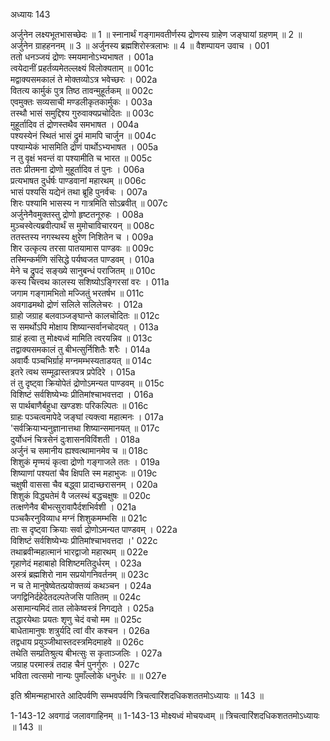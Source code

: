 अध्यायः 143

अर्जुनेन लक्ष्यभूतभासच्छेदः ॥ 1 ॥ स्नानार्थं गङ्गामवतीर्णस्य द्रोणस्य ग्राहेण जङ्घायां ग्रहणम् ॥ 2 ॥ अर्जुनेन ग्राहहननम् ॥ 3 ॥ अर्जुनस्य ब्रह्मशिरोस्त्रलाभः ॥ 4 ॥
वैशम्पायन उवाच ।	001  
ततो धनञ्जयं द्रोणः स्मयमानोऽभ्यभाषत ।	001a  
त्वयेदानीं प्रहर्तव्यमेतल्लक्ष्यं विलोक्यताम् ॥	001c  
मद्वाक्यसमकालं ते मोक्तव्योऽत्र भवेच्छरः ।	002a  
वितत्य कार्मुकं पुत्र तिष्ठ तावन्मुहूर्तकम् ॥	002c  
एवमुक्तः सव्यसाची मण्डलीकृतकार्मुकः ।	003a  
तस्थौ भासं समुद्दिश्य गुरुवाक्यप्रचोदितः ॥	003c  
मुहूर्तादिव तं द्रोणस्तथैव समभाषत ।	004a  
पश्यस्येनं स्थितं भासं द्रुमं मामपि चार्जुन ॥	004c  
पश्याम्येकं भासमिति द्रोणं पार्थोऽभ्यभाषत ।	005a  
न तु वृक्षं भवन्तं वा पश्यामीति च भारत ॥	005c  
ततः प्रीतमना द्रोणो मुहूर्तादिव तं पुनः ।	006a  
प्रत्यभाषत दुर्धर्षः पाण्डवानां महारथम् ॥	006c  
भासं पश्यसि यद्येनं तथा ब्रूहि पुनर्वचः ।	007a  
शिरः पश्यामि भासस्य न गात्रमिति सोऽब्रवीत् ॥	007c  
अर्जुनेनैवमुक्तस्तु द्रोणो हृष्टतनूरुहः ।	008a  
मुञ्चस्वेत्यब्रवीत्पार्थं स मुमोचाविचारयन् ॥	008c  
ततस्तस्य नगस्थस्य क्षुरेण निशितेन च ।	009a  
शिर उत्कृत्य तरसा पातयामास पाण्डवः ॥	009c  
तस्मिन्कर्मणि संसिद्धे पर्यष्वजत पाण्डवम् ।	010a  
मेने च द्रुपदं सङ्ख्ये सानुबन्धं पराजितम् ॥	010c  
कस्य चित्त्वथ कालस्य सशिष्योऽङ्गिरसां वरः ।	011a  
जगाम गङ्गामभितो मज्जितुं भरतर्षभ ॥	011c  
अवगाढमथो द्रोणं सलिले सलिलेचरः ।	012a  
ग्राहो जग्राह बलवाञ्जङ्घान्ते कालचोदितः ॥	012c  
स समर्थोऽपि मोक्षाय शिष्यान्सर्वानचोदयत् ।	013a  
ग्राहं हत्वा तु मोक्ष्यध्वं मामिति त्वरयन्निव ॥	013c  
तद्वाक्यसमकालं तु बीभत्सुर्निशितैः शरैः ।	014a  
अवार्यैः पञ्चभिर्ग्राहं मग्नमम्भस्यताडयत् ॥	014c  
इतरे त्वथ सम्मूढास्तत्रपत्र प्रपेदिरे ।	015a  
तं तु दृष्ट्वा क्रियोपेतं द्रोणोऽमन्यत पाण्डवम् ॥	015c  
विशिष्टं सर्वशिष्येभ्यः प्रीतिमांश्चाभवत्तदा ।	016a  
स पार्थबाणैर्बहुधा खण्डशः परिकल्पितः ॥	016c  
ग्राहः पञ्चत्वमापेदे जङ्घां त्यक्त्वा महात्मनः ।	017a  
\'सर्वक्रियाभ्यनुज्ञानात्तथा शिष्यान्समानयत् ॥	017c  
दुर्योधनं चित्रसेनं दुःशासनविविंशती ।	018a  
अर्जुनं च समानीय ह्यश्वत्थामानमेव च ॥	018c  
शिशुकं मृण्मयं कृत्वा द्रोणो गङ्गाजले ततः ।	019a  
शिष्याणां पश्यतां चैव क्षिपति स्म महाभुजः ॥	019c  
चक्षुषी वाससा चैव बद्ध्वा प्रादाच्छरासनम् ।	020a  
शिशुकं विद्ध्यतेमं वै जलस्थं बद्धचक्षुषः ॥	020c  
तत्क्षणेनैव बीभत्सुरावापैर्दशभिर्वशी ।	021a  
पञ्चकैरनुविव्याध मग्नं शिशुकमम्भसि ॥	021c  
ताः स दृष्ट्वा क्रियाः सर्वा द्रोणोऽमन्यत पाण्डवम् ।	022a  
विशिष्टं सर्वशिष्येभ्यः प्रीतिमांश्चाभवत्तदा ।\'	022c  
तथाब्रवीन्महात्मानं भारद्वाजो महारथम् ॥	022e  
गृहाणेदं महाबाहो विशिष्टमतिदुर्धरम् ।	023a  
अस्त्रं ब्रह्मशिरो नाम सप्रयोगनिवर्तनम् ॥	023c  
न च ते मानुषेष्वेतत्प्रयोक्तव्यं कथञ्चन ।	024a  
जगद्विनिर्दहेदेतदल्पतेजसि पातितम् ॥	024c  
असामान्यमिदं तात लोकेष्वस्त्रं निगद्यते ।	025a  
तद्धारयेथाः प्रयतः शृणु चेदं वचो मम ॥	025c  
बाधेतामानुषः शत्रुर्यदि त्वां वीर कश्चन ।	026a  
तद्वधाय प्रयुञ्जीथास्तदस्त्रमिदमाहवे ॥	026c  
तथेति सम्प्रतिश्रुत्य बीभत्सुः स कृताञ्जलिः ।	027a  
जग्राह परमास्त्रं तदाह चैनं पुनर्गुरुः ।	027c  
भविता त्वत्समो नान्यः पुमाँल्लोके धनुर्धरः ॥ ॥	027e  

इति श्रीमन्महाभारते आदिपर्वणि सम्भवपर्वणि त्रिचत्वारिंशदधिकशततमोऽध्यायः ॥ 143 ॥

1-143-12 अवगाढं जलावगाहिनम् ॥ 1-143-13 मोक्ष्यध्वं मोचयध्वम् ॥ त्रिचत्वारिंशदधिकशततमोऽध्यायः ॥ 143 ॥
